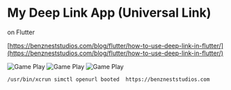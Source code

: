 # My Deep Link App (Universal Link)
on Flutter

[https://benzneststudios.com/blog/flutter/how-to-use-deep-link-in-flutter/](https://benzneststudios.com/blog/flutter/how-to-use-deep-link-in-flutter/)

![Game Play](images/a1.gif)
![Game Play](images/a2-2.gif)
![Game Play](images/a3.gif)

```bash
/usr/bin/xcrun simctl openurl booted  https://benzneststudios.com
```